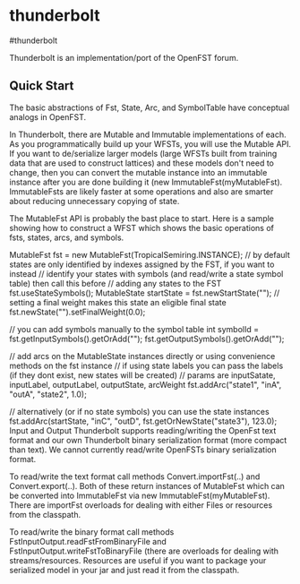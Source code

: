 # thunderbolt
#thunderbolt

Thunderbolt is an implementation/port of the OpenFST forum.

## Quick Start
The basic abstractions of Fst, State, Arc, and SymbolTable have conceptual analogs in OpenFST.

In Thunderbolt, there are Mutable and Immutable implementations of each. As you programmatically build up your WFSTs, you will use the Mutable API. If you want to de/serialize larger models (large WFSTs built from training data that are used to construct lattices) and these models don't need to change, then you can convert the mutable instance into an immutable instance after you are done building it (new ImmutableFst(myMutableFst). ImmutableFsts are likely faster at some operations and also are smarter about reducing unnecessary copying of state.

The MutableFst API is probably the bast place to start. Here is a sample showing how to construct a WFST which shows the basic operations of fsts, states, arcs, and symbols.

MutableFst fst = new MutableFst(TropicalSemiring.INSTANCE);
// by default states are only identified by indexes assigned by the FST, if you want to instead
// identify your states with symbols (and read/write a state symbol table) then call this before
// adding any states to the FST
fst.useStateSymbols();
MutableState startState = fst.newStartState("<start>");
// setting a final weight makes this state an eligible final state
fst.newState("</s>").setFinalWeight(0.0);

// you can add symbols manually to the symbol table
int symbolId = fst.getInputSymbols().getOrAdd("<eps>");
fst.getOutputSymbols().getOrAdd("<eps>");

// add arcs on the MutableState instances directly or using convenience methods on the fst instance
// if using state labels you can pass the labels (if they dont exist, new states will be created)
// params are inputSatate, inputLabel, outputLabel, outputState, arcWeight
fst.addArc("state1", "inA", "outA", "state2", 1.0);

// alternatively (or if no state symbols) you can use the state instances
fst.addArc(startState, "inC", "outD", fst.getOrNewState("state3"), 123.0);
Input and Output
Thunderbolt supports reading/writing the OpenFst text format and our own Thunderbolt binary serialization format (more compact than text). We cannot currently read/write OpenFSTs binary serialization format.

To read/write the text format call methods Convert.importFst(..) and Convert.export(..). Both of these return instances of MutableFst which can be converted into ImmutableFst via new ImmutableFst(myMutableFst).
There are importFst overloads for dealing with either Files or resources from the classpath.

To read/write the binary format call methods FstInputOutput.readFstFromBinaryFile and FstInputOutput.writeFstToBinaryFile (there are overloads for dealing with streams/resources.
Resources are useful if you want to package your serialized model in your jar and just read it from the classpath.
